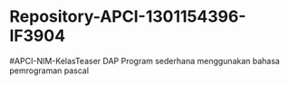 # Repository-APCI-1301154396-IF3904
#APCI-NIM-KelasTeaser DAP             Program sederhana menggunakan bahasa pemrograman pascal
